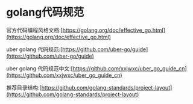# golang代码规范

官方代码编程风格文档:[https://golang.org/doc/effective_go.html](https://golang.org/doc/effective_go.html)

uber golang 代码规范:[https://github.com/uber-go/guide](https://github.com/uber-go/guide)

uber golang 代码规范中文:[https://github.com/xxjwxc/uber_go_guide_cn](https://github.com/xxjwxc/uber_go_guide_cn)

推荐目录结构:[https://github.com/golang-standards/project-layout](https://github.com/golang-standards/project-layout)